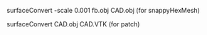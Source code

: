 
surfaceConvert -scale 0.001 fb.obj CAD.obj (for snappyHexMesh)

surfaceConvert CAD.obj CAD.VTK (for patch)

